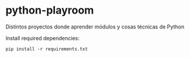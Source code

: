# python-playroom
Distintos proyectos donde aprender módulos y cosas técnicas de Python


Install required dependencies:

    pip install -r requirements.txt
